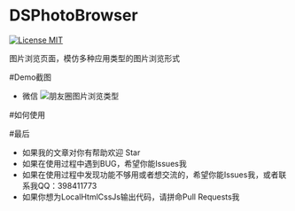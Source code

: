 # DSPhotoBrowser

[![License MIT](https://img.shields.io/badge/license-MIT-green.svg?style=flat)](https://github.com/walkdianzi/DSPhotoBrowser/blob/master/LICENSE)&nbsp;

图片浏览页面，模仿多种应用类型的图片浏览形式

#Demo截图
- 微信
![朋友圈图片浏览类型](https://github.com/walkdianzi/DSPhotoBrowser/blob/master/DSPhotoBrowser/Snapshots/contentOffset.gif)


#如何使用


#最后
- 如果我的文章对你有帮助欢迎 Star  
- 如果在使用过程中遇到BUG，希望你能Issues我
- 如果在使用过程中发现功能不够用或者想交流的，希望你能Issues我，或者联系我QQ：398411773
- 如果你想为LocalHtmlCssJs输出代码，请拼命Pull Requests我
